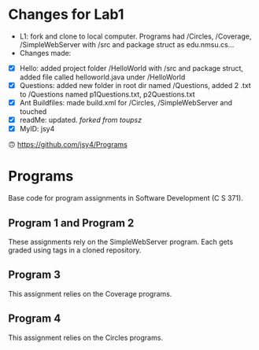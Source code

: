 # Changes for Lab1
* L1: fork and clone to local computer. Programs had /Circles, /Coverage, /SimpleWebServer with /src and package struct as edu.nmsu.cs...
* Changes made:
-[x] Hello: added project folder /HelloWorld with /src and package struct, added file called helloworld.java under /HelloWorld
-[x] Questions: added new folder in root dir named /Questions, added 2 .txt to /Questions named p1Questions.txt, p2Questions.txt 
-[x] Ant Buildfiles: made build.xml for /Circles, /SimpleWebServer and touched
-[x] readMe: updated.
	_forked from toupsz_
-[x] MyID: jsy4

:upside_down_face: https://github.com/jsy4/Programs


# Programs
Base code for program assignments in Software Development (C S 371). 

## Program 1 and Program 2
These assignments rely on the SimpleWebServer program. Each gets graded using tags in a cloned repository. 

## Program 3
This assignment relies on the Coverage programs. 

## Program 4
This assignment relies on the Circles programs. 
